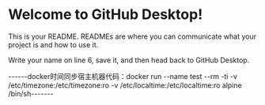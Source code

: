 # Welcome to GitHub Desktop!

This is your README. READMEs are where you can communicate what your project is and how to use it.

Write your name on line 6, save it, and then head back to GitHub Desktop.

------docker时间同步宿主机器代码：docker run --name test --rm -ti -v /etc/timezone:/etc/timezone:ro -v /etc/localtime:/etc/localtime:ro alpine /bin/sh-------
